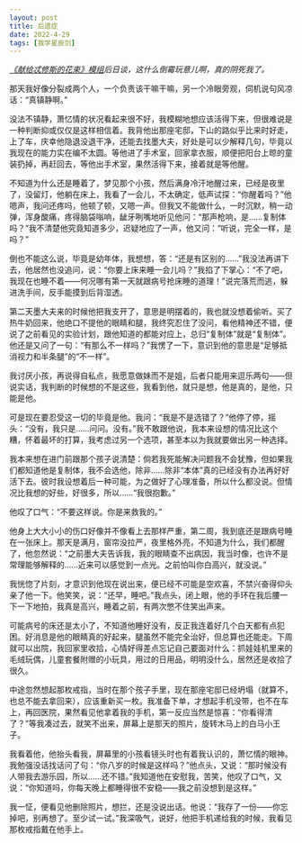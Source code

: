 ```yaml
---
layout: post
title: 后遗症
date: 2022-4-29
tags: [我学星辰剑]
---
```


*[《献给忒修斯的花束》模组](https://file.dicecho.com/mod/62372dbef6dafd0028675314/[CoC%E5%8E%9F%E5%88%9B%E6%A8%A1%E7%BB%84]%E7%8C%AE%E7%BB%99%E5%BF%92%E4%BF%AE%E6%96%AF%E7%9A%84%E8%8A%B1%E6%9D%9F.pdf)后日谈，这什么倒霉玩意儿啊，真的阴死我了。*

那天我好像分裂成两个人，一个负责该干嘛干嘛，另一个冷眼旁观，伺机说句风凉话：“真镇静啊。”

没法不镇静，萧忆情的状况看起来很不好，我模糊地想应该活得下来，但很难说是一种判断抑或仅仅是这样相信着。我背他出那座宅邸，下山的路似乎比来时好走，上了车，庆幸他隐退没退干净，还能去找墨大夫，好处是可以少解释几句，毕竟以我现在的能力实在编不太圆。等他进了手术室，回家拿衣服，顺便把阳台上晾的童装扔掉，再赶回去，等他出手术室，果然活得下来，接着就是等他醒。

不知道为什么还是睡着了，梦见那个小孩，然后满身冷汗地醒过来，已经是夜里了，没留灯，他躺在床上，我看了一会儿，不太确定，低声试探：“你醒着吗？”他嗯声，我问还疼吗，他顿了顿，又嗯一声。但我又不能做什么，一时沉默，稍一动弹，浑身酸痛，疼得脑袋嗡响，龇牙咧嘴地听见他问：“那声枪响，是……复制体吗？”我不清楚他究竟知道多少，迟疑地应了一声，他又问：“听说，完全一样，是吗？”

倒也不能这么说，毕竟是幼年体，我想想，答：“还是有区别的……”我没法再讲下去，他居然也没追问，说：“你要上床来睡一会儿吗？”我掐了下掌心：“不了吧，我现在也睡不着——何况哪有第一天就跟病号抢床睡的道理！”说完落荒而逃，躲进洗手间，反手能摸到后背湿透。

第二天墨大夫来的时候他把我支开了，意思是明摆着的，我也就没想着偷听。买了热牛奶回来，他绝口不提他的眼睛和腿，我终究忍住了没问，看他精神还不错，便说了之前看见的实验计划，跟他知道的都能对应上，总归“复制体”就是“复制体”。他还是又问了一句：“有那么不一样吗？”我愣了一下，意识到他的意思是“足够抵消视力和半条腿”的“不一样”。

我讨厌小孩，再说得自私点，我愿意做妹而不是姐，后者只能用来逗乐两句——但说实话，我判断的时候想的不是这些，我看到他，就只是想，他是真的，是他，只能是他。

可是现在要忍受这一切的毕竟是他。我问：“我是不是选错了？”他停了停，摇头：“没有，我只是……问问。没有。”我不敢跟他说，我本来设想的情况比这个糟，怀着最坏的打算，我考虑过另一个选项，甚至本以为我就要做出另一种选择。

我本来想在进门前跟那个孩子说清楚：倘若我死能解决问题我不会犹豫，但如果我们都知道他是复制体，我不会选他，除非……除非“本体”真的已经没有办法再好好活下去。彼时我设想着后一种可能，为之做好了心理准备，所以什么都没说。但情况比我想的好些，好很多，所以……“我很抱歉。”

他叹了口气：“不要这样说。你是来救我的。”

他身上大大小小的伤口好像并不像看上去那样严重，第二周，我到底还是跟病号睡在一张床上。那天是满月，窗帘没拉严，夜里格外亮，不知道为什么，我们都醒了，他忽然说：“之前墨大夫告诉我，我的眼睛查不出病因，我当时像，也许不是常理能够解释的……近来可以感觉到一点光。之前怕叫你白高兴，就没说。”

我恍惚了片刻，才意识到他现在说出来，便已经不可能是空欢喜，不禁兴奋得仰头亲了他一下。他笑笑，说：“还早，睡吧。”我点头，闭上眼，他的手环在我后腰一下一下地拍，我真是高兴，睡着之前，有两次憋不住笑出声来。

可能病号的床还是太小了，不知道他睡好没有，反正我连着好几个白天都有点犯困。好消息是他的眼睛真的好起来，腿虽然不能完全治好，但总算也还能走。下周就可以出院，我回家里收拾，心情好得差点忘记自己要面对什么：抓娃娃机里来的毛绒玩偶，儿童套餐附赠的小玩具，用过的日用品，明明没什么，居然还是收拾了很久。

中途忽然想起那枚戒指，当时在那个孩子手里，现在那座宅邸已经坍塌（就算不，也总不能去拿回来），应该重新买一枚。我准备下单，才想起手机没带，也不在车上，再回医院，果然看见他拿着我的手机，第一反应当然是惊喜：“你看得清了？”等我凑过去，就笑不出来，屏幕上是那天的照片，旋转木马上的白马小王子。

我看着他，他抬头看我，屏幕里的小孩看镜头时也有着我认识的，萧忆情的眼神。我勉强没话找话问了句：“你八岁的时候是这样吗？”他点头，又说：“那时候没有人带我去游乐园，所以……还不错。”我知道他在安慰我，苦笑，他叹了口气，又说：“你知道吗，你每天晚上都睡得很不安稳——我之前没想到是这样。”

我一怔，便看见他删除照片，想拦，还是没说出话。他说：“我存了一份——你忘掉吧，别再想了。至少试一试。”我深吸气，说好，他把手机递给我的时候，我看见那枚戒指戴在他手上。
